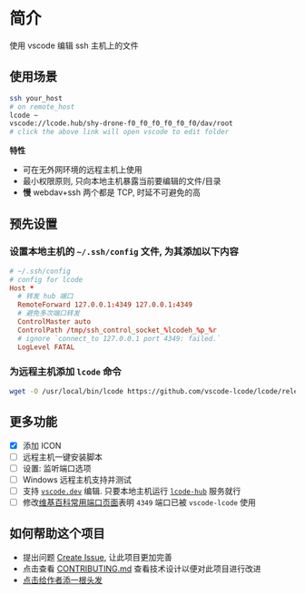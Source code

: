 # 简介

使用 vscode 编辑 ssh 主机上的文件

## 使用场景

```sh
ssh your_host
# on remote_host
lcode ~
vscode://lcode.hub/shy-drone-f0_f0_f0_f0_f0_f0/dav/root
# click the above link will open vscode to edit folder
```

**特性**

- 可在无外网环境的远程主机上使用
- 最小权限原则, 只向本地主机暴露当前要编辑的文件/目录
- **慢** webdav+ssh 两个都是 TCP, 时延不可避免的高

## 预先设置

### 设置本地主机的 `~/.ssh/config` 文件, 为其添加以下内容

```conf
# ~/.ssh/config
# config for lcode
Host *
  # 转发 hub 端口
  RemoteForward 127.0.0.1:4349 127.0.0.1:4349
  # 避免多次端口转发
  ControlMaster auto
  ControlPath /tmp/ssh_control_socket_%lcodeh_%p_%r
  # ignore `connect_to 127.0.0.1 port 4349: failed.`
  LogLevel FATAL
```

### 为远程主机添加 `lcode` 命令

```sh
wget -O /usr/local/bin/lcode https://github.com/vscode-lcode/lcode/releases/download/v0.0.4/lcode && chmod +x /usr/local/bin/lcode
```

## 更多功能

- [x] 添加 ICON
- [ ] 远程主机一键安装脚本
- [ ] 设置: 监听端口选项
- [ ] Windows 远程主机支持并测试
- [ ] 支持 [`vscode.dev`](https://vscode.dev) 编辑. 只要本地主机运行 [`lcode-hub`](https://github.com/vscode-lcode/hub) 服务就行
- [ ] 修改[维基百科常用端口页面](https://en.wikipedia.org/wiki/List_of_TCP_and_UDP_port_numbers)表明 `4349` 端口已被 `vscode-lcode` 使用

## 如何帮助这个项目

- 提出问题 [Create Issue](https://github.com/vscode-lcode/pack/issues), 让此项目更加完善
- 点击查看 [CONTRIBUTING.md](./CONTRIBUTING.md) 查看技术设计以便对此项目进行改进
- [点击给作者添一根头发](https://afdian.net/item?plan_id=bd853cbc03bd11ed836452540025c377)
